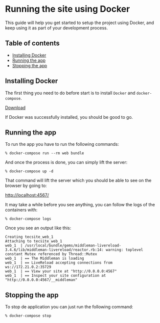 # Running the site using Docker

This guide will help you get started to setup the project using Docker, and keep using it as part of your development process.

## Table of contents

- [Installing Docker](#installing-docker)
- [Running the app](#running-the-app)
- [Stopping the app](#stopping-the-app)

## Installing Docker

The first thing you need to do before start is to install `Docker` and `docker-compose`. 

[Download](https://www.docker.com/products/docker)

If Docker was successfully installed, you should be good to go.

## Running the app

To run the app you have to run the following commands:

```
% docker-compose run --rm web bundle
```

And once the process is done, you can simply lift the server:

```
% docker-compose up -d
```

That command will lift the server which you should be able to see on the browser by going to:

[http://localhost:4567/](http://localhost:4567/)

It may take a while before you see anything, you can follow the logs of the containers with:

```
% docker-compose logs
```

Once you see an output like this:

```
Creating tecsite_web_1
Attaching to tecsite_web_1
web_1  | /usr/local/bundle/gems/middleman-livereload-3.4.6/lib/middleman-livereload/reactor.rb:14: warning: toplevel constant Mutex referenced by Thread::Mutex
web_1  | == The Middleman is loading
web_1  | == LiveReload accepting connections from ws://172.21.0.2:35729
web_1  | == View your site at "http://0.0.0.0:4567"
web_1  | == Inspect your site configuration at "http://0.0.0.0:4567/__middleman"
```

## Stopping the app

To stop de application you can just run the following command:

```
% docker-compose stop
```
